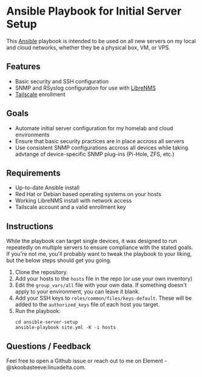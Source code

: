 # Ansible Playbook for Initial Server Setup

This [Ansible](https://www.ansible.com/) playbook is intended to be used on all new servers on my local and cloud networks, whether they be a physical box, VM, or VPS.

## Features

- Basic security and SSH configuration
- SNMP and RSyslog configuration for use with [LibreNMS](https://www.librenms.org/)
- [Tailscale](https://tailscale.com/) enrollment

## Goals

- Automate initial server configuration for my homelab and cloud environments
- Ensure that basic security practices are in place accross all servers
- Use consistent SNMP configurations accross all devices while taking advtange of device-specific SNMP plug-ins (Pi-Hole, ZFS, etc.)

## Requirements

- Up-to-date Ansible install
- Red Hat or Debian based operating systems on your hosts
- Working LibreNMS install with network access
- Tailscale account and a valid enrollment key

## Instructions

While the playbook can target single devices, it was designed to run repeatedly on multiple servers to ensure compliance with the stated goals. If you're not me, you'll probably want to tweak the playbook to your liking, but the below steps should get you going.

1. Clone the repository.
2. Add your hosts to the `hosts` file in the repo (or use your own inventory)
3. Edit the `group_vars/all` file with your own data. If something doesn't apply to your environment, you can leave it blank.
4. Add your SSH keys to `roles/common/files/keys-default`. These will be added to the `authorized_keys` file of each host you target.
5. Run the playbook:
   ```
   cd ansible-server-setup
   ansible-playbook site.yml -K -i hosts
   ```

## Questions / Feedback

Feel free to open a Github issue or reach out to me on Element -  @skoobasteeve:linuxdelta.com.